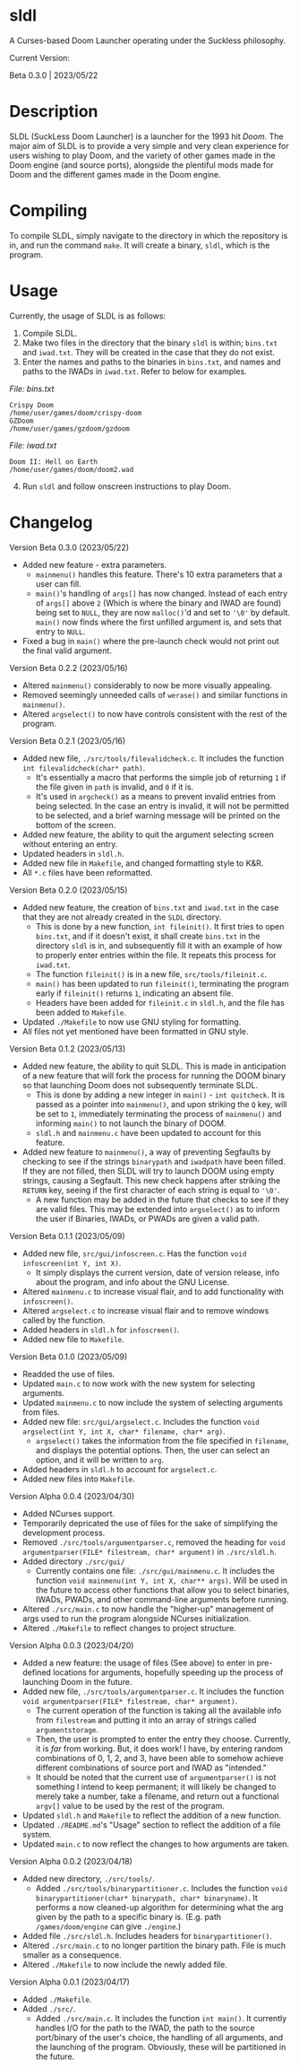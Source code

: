 # sldl
A Curses-based Doom Launcher operating under the Suckless philosophy.

Current Version:

Beta 0.3.0 | 2023/05/22


# Description

  SLDL (SuckLess Doom Launcher) is a launcher for the 1993 hit *Doom*. The major aim of SLDL is to provide a very simple and very clean experience for users wishing to play Doom, and the variety of other games made in the Doom engine (and source ports), alongside the plentiful mods made for Doom and the different games made in the Doom engine.


# Compiling

  To compile SLDL, simply navigate to the directory in which the repository is in, and run the command ``make``. It will create a binary, ``sldl``, which is the program.


# Usage

  Currently, the usage of SLDL is as follows:

  1)  Compile SLDL.
  2)  Make two files in the directory that the binary ``sldl`` is within; ``bins.txt`` and ``iwad.txt``. They will be created in the case that they do not exist.
  3)  Enter the names and paths to the binaries in ``bins.txt``, and names and paths to the IWADs in ``iwad.txt``. Refer to below for examples.

  *File: bins.txt*
  ```
  Crispy Doom
  /home/user/games/doom/crispy-doom
  GZDoom
  /home/user/games/gzdoom/gzdoom
  ```

  *File: iwad.txt*
  ```
  Doom II: Hell on Earth
  /home/user/games/doom/doom2.wad
  ```

  4) Run ``sldl`` and follow onscreen instructions to play Doom.


# Changelog

  Version Beta 0.3.0 (2023/05/22)
  - Added new feature - extra parameters.
    - ``mainmenu()`` handles this feature. There's 10 extra parameters that a user can fill.
    - ``main()``'s handling of ``args[]`` has now changed. Instead of each entry of ``args[]`` above ``2`` (Which is where the binary and IWAD are found) being set to ``NULL``, they are now ``malloc()``'d and set to ``'\0'`` by default. ``main()`` now finds where the first unfilled argument is, and sets that entry to ``NULL``.
  - Fixed a bug in ``main()`` where the pre-launch check would not print out the final valid argument.

  Version Beta 0.2.2 (2023/05/16)
  - Altered ``mainmenu()`` considerably to now be more visually appealing.
  - Removed seemingly unneeded calls of ``werase()`` and similar functions in ``mainmenu()``.
  - Altered ``argselect()`` to now have controls consistent with the rest of the program.

  Version Beta 0.2.1 (2023/05/16)
  - Added new file, ``./src/tools/filevalidcheck.c``. It includes the function ``int filevalidcheck(char* path)``.
    - It's essentially a macro that performs the simple job of returning ``1`` if the file given in ``path`` is invalid, and ``0`` if it is.
    - It's used in ``argcheck()`` as a means to prevent invalid entries from being selected. In the case an entry is invalid, it will not be permitted to be selected, and a brief warning message will be printed on the bottom of the screen.
  - Added new feature, the ability to quit the argument selecting screen without entering an entry.
  - Updated headers in ``sldl.h``.
  - Added new file in ``Makefile``, and changed formatting style to K&R.
  - All ``*.c`` files have been reformatted.

  Version Beta 0.2.0 (2023/05/15)
  - Added new feature, the creation of ``bins.txt`` and ``iwad.txt`` in the case that they are not already created in the ``SLDL`` directory.
    - This is done by a new function, ``int fileinit()``. It first tries to open ``bins.txt``, and if it doesn't exist, it shall create ``bins.txt`` in the directory ``sldl`` is in, and subsequently fill it with an example of how to properly enter entries within the file. It repeats this process for ``iwad.txt``.
    - The function ``fileinit()`` is in a new file, ``src/tools/fileinit.c``.
    - ``main()`` has been updated to run ``fileinit()``, terminating the program early if ``fileinit()`` returns ``1``, indicating an absent file.
    - Headers have been added for ``fileinit.c`` in ``sldl.h``, and the file has been added to ``Makefile``.
  - Updated ``./Makefile`` to now use GNU styling for formatting.
  - All files not yet mentioned have been formatted in GNU style.

  Version Beta 0.1.2 (2023/05/13)
  - Added new feature, the ability to quit SLDL. This is made in anticipation of a new feature that will fork the process for running the DOOM binary so that launching Doom does not subsequently terminate SLDL.
    - This is done by adding a new integer in ``main()`` - ``int quitcheck``. It is passed as a pointer into ``mainmenu()``, and upon striking the ``Q`` key, will be set to ``1``, immediately terminating the process of ``mainmenu()`` and informing ``main()`` to not launch the binary of DOOM.
    - ``sldl.h`` and ``mainmenu.c`` have been updated to account for this feature.
  - Added new feature to ``mainmenu()``, a way of preventing Segfaults by checking to see if the strings ``binarypath`` and ``iwadpath`` have been filled. If they are not filled, then SLDL will try to launch DOOM using empty strings, causing a Segfault. This new check happens after striking the ``RETURN`` key, seeing if the first character of each string is equal to ``'\0'``.
    - A new function may be added in the future that checks to see if they are valid files. This may be extended into ``argselect()`` as to inform the user if Binaries, IWADs, or PWADs are given a valid path.

  Version Beta 0.1.1 (2023/05/09)
  - Added new file, ``src/gui/infoscreen.c``. Has the function ``void infoscreen(int Y, int X)``.
    - It simply displays the current version, date of version release, info about the program, and info about the GNU License.
  - Altered ``mainmenu.c`` to increase visual flair, and to add functionality with ``infoscreen()``.
  - Altered ``argselect.c`` to increase visual flair and to remove windows called by the function.
  - Added headers in ``sldl.h`` for ``infoscreen()``.
  - Added new file to ``Makefile``.

  Version Beta 0.1.0 (2023/05/09)
  - Readded the use of files.
  - Updated ``main.c`` to now work with the new system for selecting arguments.
  - Updated ``mainmenu.c`` to now include the system of selecting arguments from files.
  - Added new file: ``src/gui/argselect.c``. Includes the function ``void argselect(int Y, int X, char* filename, char* arg)``.
    - ``argselect()`` takes the information from the file specified in ``filename``, and displays the potential options. Then, the user can select an option, and it will be written to ``arg``.
  - Added headers in ``sldl.h`` to account for ``argselect.c``.
  - Added new files into ``Makefile``.

  Version Alpha 0.0.4 (2023/04/30)
  - Added NCurses support.
  - Temporarily depricated the use of files for the sake of simplifying the development process.
  - Removed ``./src/tools/argumentparser.c``, removed the heading for ``void argumentparser(FILE* filestream, char* argument)`` in ``./src/sldl.h``.
  - Added directory ``./src/gui/``
    - Currently contains one file: ``./src/gui/mainmenu.c``. It includes the function ``void mainmenu(int Y, int X, char** args)``. Will be used in the future to access other functions that allow you to select binaries, IWADs, PWADs, and other command-line arguments before running.
  - Altered ``./src/main.c`` to now handle the "higher-up" management of args used to run the program alongside NCurses initialization.
  - Altered ``./Makefile`` to reflect changes to project structure.

  Version Alpha 0.0.3 (2023/04/20)
  - Added a new feature: the usage of files (See above) to enter in pre-defined locations for arguments, hopefully speeding up the process of launching Doom in the future.
  - Added new file, ``./src/tools/argumentparser.c``. It includes the function ``void argumentparser(FILE* filestream, char* argument)``.
    - The current operation of the function is taking all the available info from ``filestream`` and putting it into an array of strings called ``argumentstorage``.
    - Then, the user is prompted to enter the entry they choose. Currently, it is *far* from working. But, it does work! I have, by entering random combinations of 0, 1, 2, and 3, have been able to somehow achieve different combinations of source port and IWAD as "intended."
    - It should be noted that the current use of ``argumentparser()`` is not something I intend to keep permanent; it will likely be changed to merely take a number, take a filename, and return out a functional ``argv[]`` value to be used by the rest of the program.
  - Updated ``sldl.h`` and ``Makefile`` to reflect the addition of a new function.
  - Updated ``./README.md``'s "Usage" section to reflect the addition of a file system.
  - Updated ``main.c`` to now reflect the changes to how arguments are taken.

  Version Alpha 0.0.2 (2023/04/18)
  - Added new directory, ``./src/tools/``.
    - Added ``./src/tools/binarypartitioner.c``. Includes the function ``void binarypartitioner(char* binarypath, char* binaryname)``. It performs a now cleaned-up algorithm for determining what the arg given by the path to a specific binary is. (E.g. path ``/games/doom/engine`` can give ``./engine``.)
  - Added file ``./src/sldl.h``. Includes headers for ``binarypartitioner()``.
  - Altered ``./src/main.c`` to no longer partition the binary path. File is much smaller as a consequence.
  - Altered ``./Makefile`` to now include the newly added file.

  Version Alpha 0.0.1 (2023/04/17)
  - Added ``./Makefile``.
  - Added ``./src/``.
    - Added ``./src/main.c``. It includes the function ``int main()``. It currently handles I/O for the path to the IWAD, the path to the source port/binary of the user's choice, the handling of all arguments, and the launching of the program. Obviously, these will be partitioned in the future.